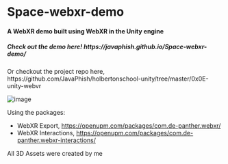 # Space-webxr-demo

<h4> A WebXR demo built using WebXR in the Unity engine </h4>

<h5> Check out the demo here! https://javaphish.github.io/Space-webxr-demo/ </h5>
Or checkout the project repo here, https://github.com/JavaPhish/holbertonschool-unity/tree/master/0x0E-unity-webvr

![image](https://user-images.githubusercontent.com/31843656/127706680-fba77511-5bf8-4e44-b617-eb25c68054e3.png)

Using the packages: 
- WebXR Export,  https://openupm.com/packages/com.de-panther.webxr/
- WebXR Interactions, https://openupm.com/packages/com.de-panther.webxr-interactions/

All 3D Assets were created by me
